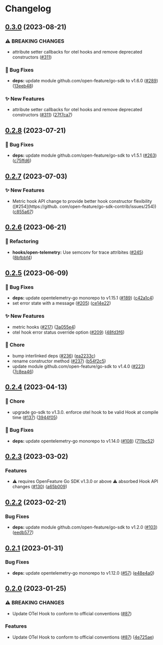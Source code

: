 # Changelog

## [0.3.0](https://github.com/open-feature/go-sdk-contrib/compare/hooks/open-telemetry/v0.2.8...hooks/open-telemetry/v0.3.0) (2023-08-21)


### ⚠ BREAKING CHANGES

* attribute setter callbacks for otel hooks and remove deprecated constructors  ([#311](https://github.com/open-feature/go-sdk-contrib/issues/311))

### 🐛 Bug Fixes

* **deps:** update module github.com/open-feature/go-sdk to v1.6.0 ([#289](https://github.com/open-feature/go-sdk-contrib/issues/289)) ([13eeb48](https://github.com/open-feature/go-sdk-contrib/commit/13eeb482ee3d69c5fb8100563501c2250b6454f1))


### ✨ New Features

* attribute setter callbacks for otel hooks and remove deprecated constructors  ([#311](https://github.com/open-feature/go-sdk-contrib/issues/311)) ([27f7ca7](https://github.com/open-feature/go-sdk-contrib/commit/27f7ca7d17667b33e2ed8206b96dc304e5d33454))

## [0.2.8](https://github.com/open-feature/go-sdk-contrib/compare/hooks/open-telemetry/v0.2.7...hooks/open-telemetry/v0.2.8) (2023-07-21)


### 🐛 Bug Fixes

* **deps:** update module github.com/open-feature/go-sdk to v1.5.1 ([#263](https://github.com/open-feature/go-sdk-contrib/issues/263)) ([c75ffd6](https://github.com/open-feature/go-sdk-contrib/commit/c75ffd6017689a86860dec92c1a1564b6145f0c9))

## [0.2.7](https://github.com/open-feature/go-sdk-contrib/compare/hooks/open-telemetry/v0.2.6...hooks/open-telemetry/v0.2.7) (2023-07-03)


### ✨ New Features

* Metric hook API change to provide better hook constructor flexibility ([#254](https://github.
  com/open-feature/go-sdk-contrib/issues/254)) ([c855a67](https://github.com/open-feature/go-sdk-contrib/commit/c855a677e34d3f6b1d8b24bc721ce389a19f742f))

## [0.2.6](https://github.com/open-feature/go-sdk-contrib/compare/hooks/open-telemetry/v0.2.5...hooks/open-telemetry/v0.2.6) (2023-06-21)


### 🔄 Refactoring

* **hooks/open-telemetry:** Use semconv for trace attribites ([#245](https://github.com/open-feature/go-sdk-contrib/issues/245)) ([8bfbbf4](https://github.com/open-feature/go-sdk-contrib/commit/8bfbbf42e2872e86946fb8ea191fbe5036a6a063))

## [0.2.5](https://github.com/open-feature/go-sdk-contrib/compare/hooks/open-telemetry/v0.2.4...hooks/open-telemetry/v0.2.5) (2023-06-09)


### 🐛 Bug Fixes

* **deps:** update opentelemetry-go monorepo to v1.15.1 ([#189](https://github.com/open-feature/go-sdk-contrib/issues/189)) ([c42a1c4](https://github.com/open-feature/go-sdk-contrib/commit/c42a1c4371cc219cdfc7ae23c940641548482306))
* set error state with a message ([#205](https://github.com/open-feature/go-sdk-contrib/issues/205)) ([ce14e22](https://github.com/open-feature/go-sdk-contrib/commit/ce14e22870a9329fe02dd7dba5634d62f9845728))


### ✨ New Features

* metric hooks ([#217](https://github.com/open-feature/go-sdk-contrib/issues/217)) ([3a055e4](https://github.com/open-feature/go-sdk-contrib/commit/3a055e45a2ef549696ac2e7eb0a0c388ee3bbb83))
* otel hook error status override option ([#209](https://github.com/open-feature/go-sdk-contrib/issues/209)) ([48fd3f6](https://github.com/open-feature/go-sdk-contrib/commit/48fd3f6f12a07c2e0e6a92e516e5bab071e8bff0))


### 🧹 Chore

* bump interlinked deps ([#236](https://github.com/open-feature/go-sdk-contrib/issues/236)) ([ea2233c](https://github.com/open-feature/go-sdk-contrib/commit/ea2233cc92f0bbb20affa61776a7b9ac166f2575))
* rename constructor method ([#237](https://github.com/open-feature/go-sdk-contrib/issues/237)) ([b54f2c5](https://github.com/open-feature/go-sdk-contrib/commit/b54f2c50d878e95b07d7444e5912665a4433c80e))
* update module github.com/open-feature/go-sdk to v1.4.0 ([#223](https://github.com/open-feature/go-sdk-contrib/issues/223)) ([7c8ea46](https://github.com/open-feature/go-sdk-contrib/commit/7c8ea46e3e094f746dbf6d80ba6a1b606314e8d7))

## [0.2.4](https://github.com/open-feature/go-sdk-contrib/compare/hooks/open-telemetry/v0.2.3...hooks/open-telemetry/v0.2.4) (2023-04-13)


### 🧹 Chore

* upgrade go-sdk to v1.3.0. enforce otel hook to be valid Hook at compile time ([#137](https://github.com/open-feature/go-sdk-contrib/issues/137)) ([3944f05](https://github.com/open-feature/go-sdk-contrib/commit/3944f05aa6b9c109ef027e55d7e6d170a388b413))


### 🐛 Bug Fixes

* **deps:** update opentelemetry-go monorepo to v1.14.0 ([#108](https://github.com/open-feature/go-sdk-contrib/issues/108)) ([711bc52](https://github.com/open-feature/go-sdk-contrib/commit/711bc5286b0fcfbd23daf0d6c41253f07571e97b))

## [0.2.3](https://github.com/open-feature/go-sdk-contrib/compare/hooks/open-telemetry/v0.2.2...hooks/open-telemetry/v0.2.3) (2023-03-02)


### Features

* ⚠️ requires OpenFeature Go SDK v1.3.0 or above ⚠️ absorbed Hook API changes ([#130](https://github.com/open-feature/go-sdk-contrib/issues/130)) ([a65b009](https://github.com/open-feature/go-sdk-contrib/commit/a65b00957a425b89c261a979f81dcfdf2f5a2bcb))

## [0.2.2](https://github.com/open-feature/go-sdk-contrib/compare/hooks/open-telemetry/v0.2.1...hooks/open-telemetry/v0.2.2) (2023-02-21)


### Bug Fixes

* **deps:** update module github.com/open-feature/go-sdk to v1.2.0 ([#103](https://github.com/open-feature/go-sdk-contrib/issues/103)) ([eedb577](https://github.com/open-feature/go-sdk-contrib/commit/eedb577745fd98d5189132ebbaa8eb82bdf99dd8))

## [0.2.1](https://github.com/open-feature/go-sdk-contrib/compare/hooks/open-telemetry/v0.2.0...hooks/open-telemetry/v0.2.1) (2023-01-31)


### Bug Fixes

* **deps:** update opentelemetry-go monorepo to v1.12.0 ([#57](https://github.com/open-feature/go-sdk-contrib/issues/57)) ([e48e4a0](https://github.com/open-feature/go-sdk-contrib/commit/e48e4a0458a38eb1a028c5c3570ceb522c7e7319))

## [0.2.0](https://github.com/open-feature/go-sdk-contrib/compare/hooks/open-telemetry-v0.1.0...hooks/open-telemetry/v0.2.0) (2023-01-25)


### ⚠ BREAKING CHANGES

* Update OTel Hook to conform to official conventions ([#87](https://github.com/open-feature/go-sdk-contrib/issues/87))

### Features

* Update OTel Hook to conform to official conventions ([#87](https://github.com/open-feature/go-sdk-contrib/issues/87)) ([4e725ae](https://github.com/open-feature/go-sdk-contrib/commit/4e725ae4ebd80a95f617b64490f7a57ce2441fa5))
